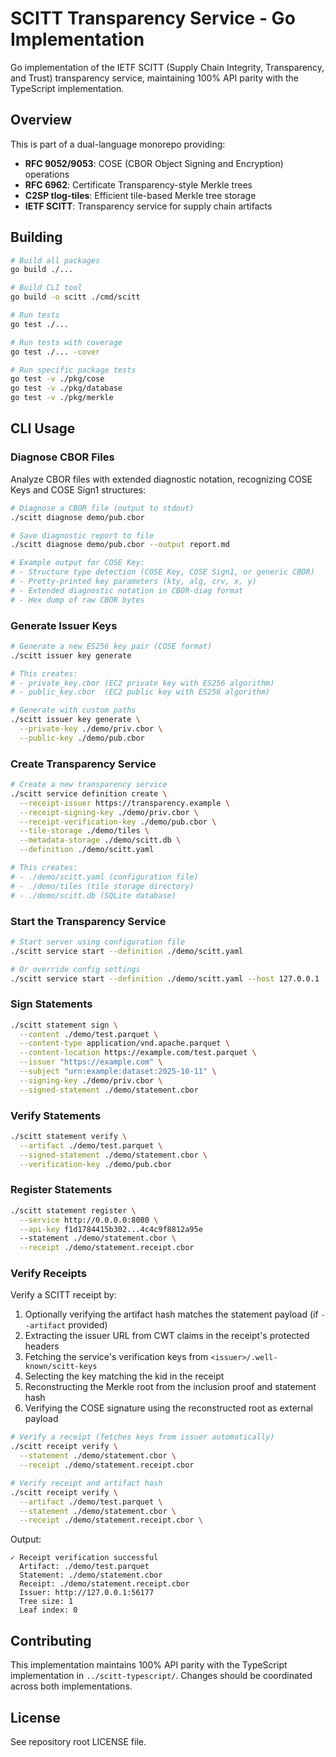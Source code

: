 # SCITT Transparency Service - Go Implementation

Go implementation of the IETF SCITT (Supply Chain Integrity, Transparency, and Trust) transparency service, maintaining 100% API parity with the TypeScript implementation.

## Overview

This is part of a dual-language monorepo providing:
- **RFC 9052/9053**: COSE (CBOR Object Signing and Encryption) operations
- **RFC 6962**: Certificate Transparency-style Merkle trees
- **C2SP tlog-tiles**: Efficient tile-based Merkle tree storage
- **IETF SCITT**: Transparency service for supply chain artifacts


## Building

```bash
# Build all packages
go build ./...

# Build CLI tool
go build -o scitt ./cmd/scitt

# Run tests
go test ./...

# Run tests with coverage
go test ./... -cover

# Run specific package tests
go test -v ./pkg/cose
go test -v ./pkg/database
go test -v ./pkg/merkle
```

## CLI Usage

### Diagnose CBOR Files

Analyze CBOR files with extended diagnostic notation, recognizing COSE Keys and COSE Sign1 structures:

```bash
# Diagnose a CBOR file (output to stdout)
./scitt diagnose demo/pub.cbor

# Save diagnostic report to file
./scitt diagnose demo/pub.cbor --output report.md

# Example output for COSE Key:
# - Structure type detection (COSE Key, COSE Sign1, or generic CBOR)
# - Pretty-printed key parameters (kty, alg, crv, x, y)
# - Extended diagnostic notation in CBOR-diag format
# - Hex dump of raw CBOR bytes
```

### Generate Issuer Keys

```bash
# Generate a new ES256 key pair (COSE format)
./scitt issuer key generate

# This creates:
# - private_key.cbor (EC2 private key with ES256 algorithm)
# - public_key.cbor  (EC2 public key with ES256 algorithm)

# Generate with custom paths
./scitt issuer key generate \
  --private-key ./demo/priv.cbor \
  --public-key ./demo/pub.cbor
```

### Create Transparency Service

```bash
# Create a new transparency service
./scitt service definition create \
  --receipt-issuer https://transparency.example \
  --receipt-signing-key ./demo/priv.cbor \
  --receipt-verification-key ./demo/pub.cbor \
  --tile-storage ./demo/tiles \
  --metadata-storage ./demo/scitt.db \
  --definition ./demo/scitt.yaml

# This creates:
# - ./demo/scitt.yaml (configuration file)
# - ./demo/tiles (tile storage directory)
# - ./demo/scitt.db (SQLite database)
```

### Start the Transparency Service

```bash
# Start server using configuration file
./scitt service start --definition ./demo/scitt.yaml

# Or override config settings
./scitt service start --definition ./demo/scitt.yaml --host 127.0.0.1 --port 9000
```

### Sign Statements

```bash
./scitt statement sign \
  --content ./demo/test.parquet \
  --content-type application/vnd.apache.parquet \
  --content-location https://example.com/test.parquet \
  --issuer "https://example.com" \
  --subject "urn:example:dataset:2025-10-11" \
  --signing-key ./demo/priv.cbor \
  --signed-statement ./demo/statement.cbor
```

### Verify Statements

```bash
./scitt statement verify \
  --artifact ./demo/test.parquet \
  --signed-statement ./demo/statement.cbor \
  --verification-key ./demo/pub.cbor
```

### Register Statements

```bash
./scitt statement register \
  --service http://0.0.0.0:8080 \
  --api-key f1d1784415b302...4c4c9f8812a95e
  --statement ./demo/statement.cbor \
  --receipt ./demo/statement.receipt.cbor
``` 

### Verify Receipts

Verify a SCITT receipt by:
1. Optionally verifying the artifact hash matches the statement payload (if `--artifact` provided)
2. Extracting the issuer URL from CWT claims in the receipt's protected headers
3. Fetching the service's verification keys from `<issuer>/.well-known/scitt-keys`
4. Selecting the key matching the kid in the receipt
5. Reconstructing the Merkle root from the inclusion proof and statement hash
6. Verifying the COSE signature using the reconstructed root as external payload

```bash
# Verify a receipt (fetches keys from issuer automatically)
./scitt receipt verify \
  --statement ./demo/statement.cbor \
  --receipt ./demo/statement.receipt.cbor

# Verify receipt and artifact hash
./scitt receipt verify \
  --artifact ./demo/test.parquet \
  --statement ./demo/statement.cbor \
  --receipt ./demo/statement.receipt.cbor \
```

Output:
```
✓ Receipt verification successful
  Artifact: ./demo/test.parquet
  Statement: ./demo/statement.cbor
  Receipt: ./demo/statement.receipt.cbor
  Issuer: http://127.0.0.1:56177
  Tree size: 1
  Leaf index: 0
```
## Contributing

This implementation maintains 100% API parity with the TypeScript implementation in `../scitt-typescript/`. Changes should be coordinated across both implementations.

## License

See repository root LICENSE file.
